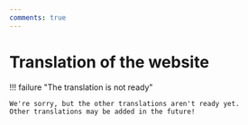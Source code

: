 ```yaml
---
comments: true
---
```


# Translation of the website

!!! failure "The translation is not ready"

    We're sorry, but the other translations aren't ready yet.  
    Other translations may be added in the future!

